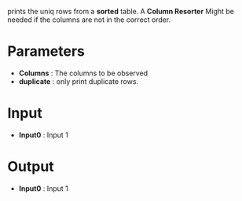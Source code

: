 prints the uniq rows from a  **sorted**  table. A  **Column Resorter**  Might be needed if the columns are not in the correct order.

# Parameters #


  * **Columns** : The columns to be observed
  * **duplicate** : only print duplicate rows.

# Input #


  * **Input0** : Input 1

# Output #


  * **Input0** : Input 1